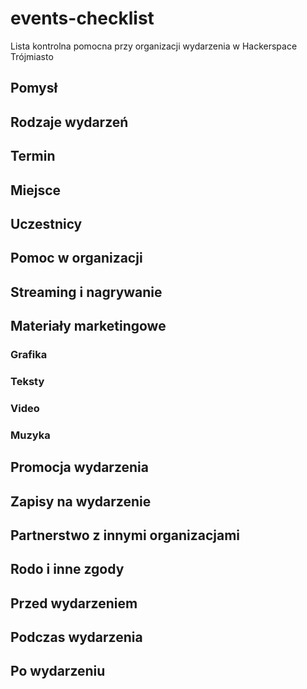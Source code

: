 # events-checklist
Lista kontrolna pomocna przy organizacji wydarzenia w Hackerspace Trójmiasto 

## Pomysł 

## Rodzaje wydarzeń 

## Termin 

## Miejsce 

## Uczestnicy 

## Pomoc w organizacji 

## Streaming i nagrywanie 

## Materiały marketingowe

### Grafika

### Teksty

### Video 

### Muzyka

## Promocja wydarzenia 

## Zapisy na wydarzenie

## Partnerstwo z innymi organizacjami

## Rodo i inne zgody 

## Przed wydarzeniem 

## Podczas wydarzenia 

## Po wydarzeniu 
